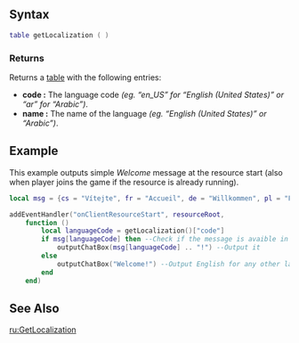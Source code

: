 Syntax
------

``` lua
table getLocalization ( )
```

### Returns

Returns a [table](/table.md "wikilink") with the following entries:

-   **code :** The language code *(eg. “en\_US” for “English (United States)” or “ar” for “Arabic”)*.
-   **name :** The name of the language *(eg. “English (United States)” or “Arabic”)*.

Example
-------

This example outputs simple *Welcome* message at the resource start (also when player joins the game if the resource is already running).

``` lua
local msg = {cs = "Vítejte", fr = "Accueil", de = "Willkommen", pl = "Powitanie"}

addEventHandler("onClientResourceStart", resourceRoot, 
    function ()
        local languageCode = getLocalization()["code"]
        if msg[languageCode] then --Check if the message is avaible in client's language
            outputChatBox(msg[languageCode] .. "!") --Output it
        else
            outputChatBox("Welcome!") --Output English for any other language
        end
    end)
```

See Also
--------

[ru:GetLocalization](/ru:GetLocalization.md "wikilink")
